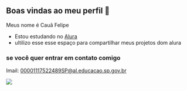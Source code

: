 ## Boas vindas ao meu perfil 🥇
 Meus nome é Cauã Felipe
- Estou estudando no [Alura](htpps://www.alura.com.br)
- ultilizo esse esse espaço para compartilhar meus projetos dom alura
### se você quer entrar em contato comigo
Imail: 00001117522489SP@al.educacao.sp.gov.br

![](https://media1.tenor.com/m/xr-HJ_EtdggAAAAC/cr7eu-sou-melhor.gif)
